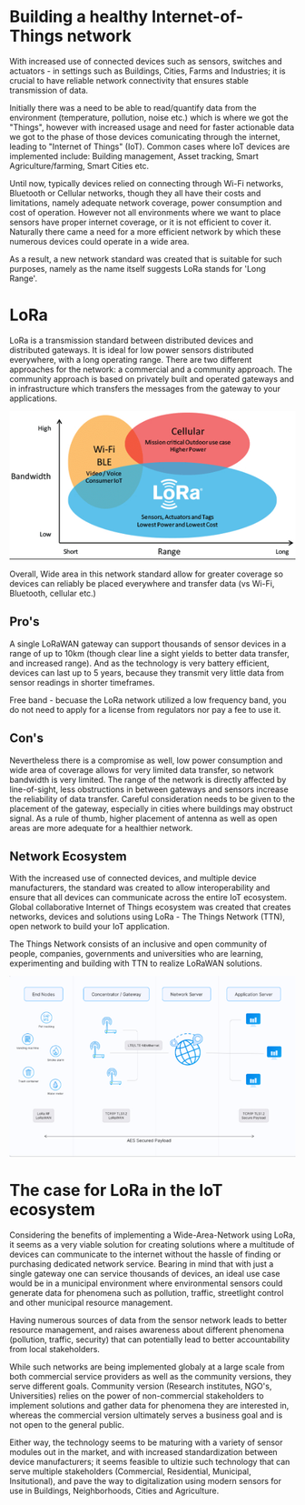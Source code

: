 # Building a healthy Internet-of-Things network

With increased use of connected devices such as sensors, switches and actuators - in settings such as Buildings, Cities, Farms and Industries; it is crucial to have reliable network connectivity that ensures stable transmission of data. 

Initially there was a need to be able to read/quantify data from the environment (temperature, pollution, noise etc.) which is where we got the "Things", however with increased usage and need for faster actionable data we got to the phase of those devices comunicating through the internet, leading to "Internet of Things" (IoT). 
Common cases where IoT devices are implemented include: Building management, Asset tracking, Smart Agriculture/farming, Smart Cities etc. 

Until now, typically devices relied on connecting through Wi-Fi networks, Bluetooth or Cellular networks, though they all have their costs and limitations, namely adequate network coverage, power consumption and cost of operation. However not all environments where we want to place sensors have proper internet coverage, or it is not efficient to cover it. Naturally there came a need for a more efficient network by which these numerous devices could operate in a wide area.

As a result, a new network standard was created that is suitable for such purposes, namely as the name itself suggests LoRa stands for 'Long Range'. 

# LoRa

LoRa is a transmission standard between distributed devices and distributed gateways. It is ideal for low power sensors distributed everywhere, with a long operating range. There are two different approaches for the network: a commercial and a community approach. The community approach is based on privately built and operated gateways and in infrastructure which transfers the messages from the gateway to your applications.

![LoRa Diagram 2](https://github.com/sepse/LoRa/blob/main/Graphics/lora2.jpg)

Overall, Wide area in this network standard allow for greater coverage so devices can reliably be placed everywhere and transfer data (vs Wi-Fi, Bluetooth, cellular etc.)

## Pro's
A single LoRaWAN gateway can support thousands of sensor devices in a range of up to 10km (though clear line a sight yields to better data transfer, and increased range). And as the technology is very battery efficient, devices can last up to 5 years, because they transmit very little data from sensor readings in shorter timeframes. 

Free band - becuase the LoRa network utilized a low frequency band, you do not need to apply for a license from regulators nor pay a fee to use it.

## Con's
Nevertheless there is a compromise as well, low power consumption and wide area of coverage allows for very limited data transfer, so network bandwidth is very limited.
The range of the network is directly affected by line-of-sight, less obstructions in between gateways and sensors increase the reliability of data transfer. Careful consideration needs to be given to the placement of the gateway, especially in cities where buildings may obstruct signal. As a rule of thumb, higher placement of antenna as well as open areas are more adequate for a healthier network.

## Network Ecosystem

With the increased use of connected devices, and multiple device manufacturers, the standard was created to allow interoperability and ensure that all devices can communicate across the entire IoT ecosystem. Global collaborative Internet of Things ecosystem was created that creates networks, devices and solutions using LoRa - The Things Network (TTN), open network to build your IoT application.

The Things Network consists of an inclusive and open community of people, companies, governments and universities who are learning, experimenting and building with TTN to realize LoRaWAN solutions.


![LoRa Diagram](https://github.com/sepse/LoRa/blob/main/Graphics/lora1.jpg)


# The case for LoRa in the IoT ecosystem

Considering the benefits of implementing a Wide-Area-Network using LoRa, it seems as a very viable solution for creating solutions where a multitude of devices can communicate to the internet without the hassle of finding or purchasing dedicated network service. Bearing in mind that with just a single gateway one can service thousands of devices, an ideal use case would be in a municipal environment where environmental sensors could generate data for phenomena such as pollution, traffic, streetlight control and other municipal resource management. 

Having numerous sources of data from the sensor network leads to better resource management, and raises awareness about different phenomena (pollution, traffic, security) that can potentially lead to better accountability from local stakeholders.

While such networks are being implemented globaly at a large scale from both commercial service providers as well as the community versions, they serve different goals. Community version (Research institutes, NGO's, Universities) relies on the power of non-commercial stakeholders to implement solutions and gather data for phenomena they are interested in, whereas the commercial version ultimately serves a business goal and is not open to the general public.

Either way, the technology seems to be maturing with a variety of sensor modules out in the market, and with increased standardization between device manufacturers; it seems feasible to ultizie such technology that can serve multiple stakeholders (Commercial, Residential, Municipal, Insitutional), and pave the way to digitalization using modern sensors for use in Buildings, Neighborhoods, Cities and Agriculture. 



